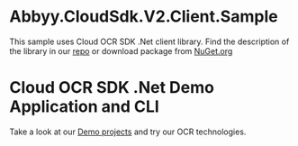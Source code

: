 # Abbyy.CloudSdk.V2.Client.Sample
This sample uses Cloud OCR SDK .Net client library.
Find the description of the library in our [repo](https://github.com/abbyysdk/cloudsdk-client-dotnet) or download package from [NuGet.org](https://www.nuget.org/packages/Abbyy.CloudSdk.V2.Client/)

# Cloud OCR SDK .Net Demo Application and CLI
Take a look at our [Demo projects](https://github.com/abbyysdk/cloudsdk-demo-dotnet) and try our OCR technologies.